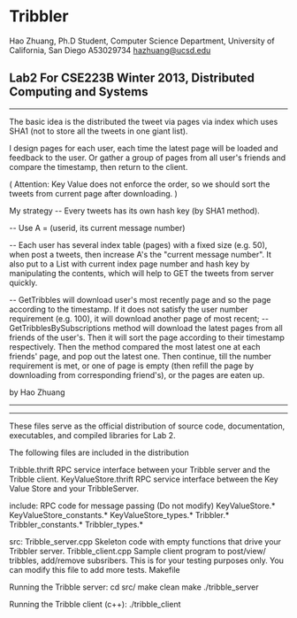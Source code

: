 Tribbler
========

Hao Zhuang, 
Ph.D Student, Computer Science Department, University of California, San Diego
A53029734
hazhuang@ucsd.edu

Lab2
For CSE223B Winter 2013, Distributed Computing and Systems
--------------------------------------------------
--------------------------------------------------

The basic idea is the distributed the tweet via pages via index which uses SHA1 
(not to store all the tweets in one giant list). 

I design pages for each user, each time the latest page will be loaded and feedback to the user. Or gather a group of pages from all user's friends and compare the timestamp, then return to the client. 

( Attention: Key Value does not enforce the order, so we should sort the tweets from current page 
after downloading. )

My strategy
-- Every tweets has its own hash key (by SHA1 method).

-- Use A = (userid, its current message number)  

-- Each user has several index table (pages) with a fixed size (e.g. 50), when post a tweets, 
then increase A's the "current message number". It also put to a List with current index page number
and hash key by manipulating the contents, which will help to GET the tweets from server quickly.

-- GetTribbles will download user's most recently page and so the page according to the timestamp. 
If it does not satisfy the user number requirement (e.g. 100), it will download another page of most
recent;
-- GetTribblesBySubscriptions method will download the latest pages from all friends of the user's. 
Then it will sort the page according to their timestamp respectively. Then the method compared the 
most latest one at each friends' page, and pop out the latest one. Then continue, till the number 
requirement is met, or one of page is empty (then refill the page by downloading from corresponding 
friend's), or the pages are eaten up.

by Hao Zhuang

--------------------------------------------------
--------------------------------------------------


These files serve as the official distribution of source code,
documentation, executables, and compiled libraries for Lab 2.

The following files are included in the distribution

  Tribble.thrift               RPC service interface between your Tribble server and the Tribble client.
  KeyValueStore.thrift         RPC service interface between the Key Value Store and your TribbleServer.

  include:                     RPC code for message passing (Do not modify)
    KeyValueStore.*
    KeyValueStore_constants.*
    KeyValueStore_types.*
    Tribbler.*
    Tribbler_constants.*
    Tribbler_types.*

  src:
    Tribble_server.cpp       Skeleton code with empty functions that drive your Tribbler server.
    Tribble_client.cpp       Sample client program to post/view/ tribbles, add/remove subsribers.
                             This is for your testing purposes only. You can modify this file to add
                             more tests.
    Makefile

Running the Tribble server:
     cd src/
     make clean
     make
     ./tribble_server  <storageServerIP> <StorageServerPort> <tribblerServerPort>

Running the Tribble client (c++):
    ./tribble_client <tribbleServerIP> <tribbleServerPort>



